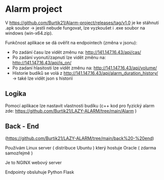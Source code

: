 # Alarm project
V https://github.com/Burtik21/Alarm-project/releases/tag/v1.0 je ke stáhnutí .apk soubor -> jestli nebude fungovat, lze vyzkoušet i .exe soubor na windows (win-x64.zip).

Funkčnost aplikace se dá ověřit na endpointech (změna v jsonu):
 - Po zadání času lze vidět změnu na: http://141.147.16.43/api/cas/
 - Po zadání vyonutí/zapnutí lze vidět změnu na: http://141.147.16.43/api/is_on/
 - Po zadaní hlasitosti lze vidět změnu na: http://141.147.16.43/api/volume/
 - Historie budíků se volá z http://141.147.16.43/api/alarm_duration_history/ -> také lze vidět json s historií

## Logika
Pomocí aplikace lze nastavit vlastnosti budíku (c++ kod pro fyzický alarm zde: https://github.com/Burtik21/LAZY-ALARM/tree/main/Alarm )

## Back - End
(https://github.com/Burtik21/LAZY-ALARM/tree/main/back%20-%20end)

Používám Linux server ( distribuce Ubuntu ) který hostuje Oracle ( zdarma samozřejmě ) 

Je to NGINX webový server 

Endpointy obsluhuje Python Flask 

  

